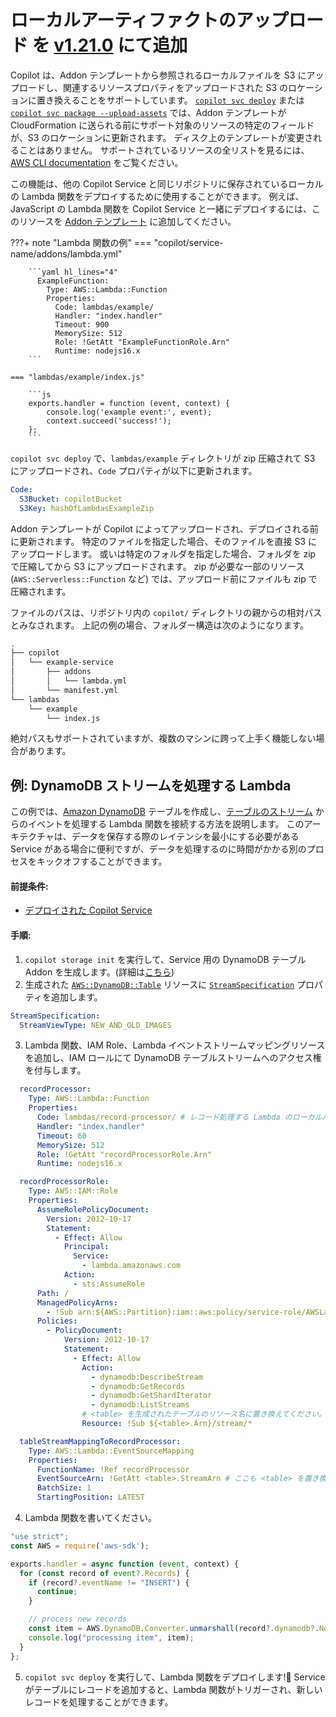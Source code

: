 # ローカルアーティファクトのアップロード <span class="version" >を [v1.21.0](../../../blogs/release-v121.ja.md) にて追加</span>

Copilot は、Addon テンプレートから参照されるローカルファイルを S3 にアップロードし、関連するリソースプロパティをアップロードされた S3 のロケーションに置き換えることをサポートしています。
[`copilot svc deploy`](../../commands/svc-deploy.ja.md) または [`copilot svc package --upload-assets`](../../commands/svc-package.ja.md) では、Addon テンプレートが CloudFormation に送られる前にサポート対象のリソースの特定のフィールドが、S3 のロケーションに更新されます。
ディスク上のテンプレートが変更されることはありません。
サポートされているリソースの全リストを見るには、[AWS CLI documentation](https://awscli.amazonaws.com/v2/documentation/api/latest/reference/cloudformation/package.html) をご覧ください。

この機能は、他の Copilot Service と同じリポジトリに保存されているローカルの Lambda 関数をデプロイするために使用することができます。
例えば、JavaScript の Lambda 関数を Copilot Service と一緒にデプロイするには、このリソースを [Addon テンプレート](./modeling.ja.md) に追加してください。

???+ note "Lambda 関数の例"
    === "copilot/service-name/addons/lambda.yml"

        ```yaml hl_lines="4"
          ExampleFunction:
            Type: AWS::Lambda::Function
            Properties:
              Code: lambdas/example/
              Handler: "index.handler"
              Timeout: 900
              MemorySize: 512
              Role: !GetAtt "ExampleFunctionRole.Arn"
              Runtime: nodejs16.x
        ```
    
    === "lambdas/example/index.js"

        ```js
        exports.handler = function (event, context) {
	        console.log('example event:', event);
	        context.succeed('success!');
        };
        ```

`copilot svc deploy` で、`lambdas/example` ディレクトリが zip 圧縮されて S3 にアップロードされ、`Code` プロパティが以下に更新されます。
```yaml
Code:
  S3Bucket: copilotBucket
  S3Key: hashOfLambdasExampleZip
```
Addon テンプレートが Copilot によってアップロードされ、デプロイされる前に更新されます。
特定のファイルを指定した場合、そのファイルを直接 S3 にアップロードします。
或いは特定のフォルダを指定した場合、フォルダを zip で圧縮してから S3 にアップロードされます。
zip が必要な一部のリソース (`AWS::Serverless::Function` など) では、アップロード前にファイルも zip で圧縮されます。

ファイルのパスは、リポジトリ内の `copilot/` ディレクトリの親からの相対パスとみなされます。
上記の例の場合、フォルダー構造は次のようになります。
```bash
.
├── copilot
│   └── example-service
│       ├── addons
│       │   └── lambda.yml
│       └── manifest.yml
└── lambdas
    └── example
        └── index.js
```
絶対パスもサポートされていますが、複数のマシンに跨って上手く機能しない場合があります。

## 例: DynamoDB ストリームを処理する Lambda
この例では、[Amazon DynamoDB](https://aws.amazon.com/jp/dynamodb/) テーブルを作成し、[テーブルのストリーム](https://docs.aws.amazon.com/ja_jp/amazondynamodb/latest/developerguide/Streams.html) からのイベントを処理する Lambda 関数を接続する方法を説明します。
このアーキテクチャは、データを保存する際のレイテンシを最小にする必要がある Service がある場合に便利ですが、データを処理するのに時間がかかる別のプロセスをキックオフすることができます。


#### 前提条件:
- [デプロイされた Copilot Service](../../concepts/services.ja.md)

#### 手順:

1. `copilot storage init`  を実行して、Service 用の DynamoDB テーブル Addon を生成します。(詳細は[こちら](../storage.ja.md))
2. 生成された [`AWS::DynamoDB::Table`](https://docs.aws.amazon.com/ja_jp/AWSCloudFormation/latest/UserGuide/aws-resource-dynamodb-table.html) リソースに [`StreamSpecification`](https://docs.aws.amazon.com/ja_jp/AWSCloudFormation/latest/UserGuide/aws-resource-dynamodb-table.html#cfn-dynamodb-table-streamspecification) プロパティを追加します。
  ```yaml title="copilot/service-name/addons/ddb.yml"
  StreamSpecification:
    StreamViewType: NEW_AND_OLD_IMAGES
  ```
3. Lambda 関数、IAM Role、Lambda イベントストリームマッピングリソースを追加し、IAM ロールにて DynamoDB テーブルストリームへのアクセス権を付与します。
  ```yaml title="copilot/service-name/addons/ddb.yml" hl_lines="4 37 43"
    recordProcessor:
      Type: AWS::Lambda::Function
      Properties:
        Code: lambdas/record-processor/ # レコード処理する Lambda のローカルパス
        Handler: "index.handler"
        Timeout: 60
        MemorySize: 512
        Role: !GetAtt "recordProcessorRole.Arn"
        Runtime: nodejs16.x

    recordProcessorRole:
      Type: AWS::IAM::Role
      Properties:
        AssumeRolePolicyDocument:
          Version: 2012-10-17
          Statement:
            - Effect: Allow
              Principal:
                Service:
                  - lambda.amazonaws.com
              Action:
                - sts:AssumeRole
        Path: /
        ManagedPolicyArns:
          - !Sub arn:${AWS::Partition}:iam::aws:policy/service-role/AWSLambdaBasicExecutionRole
        Policies:
          - PolicyDocument:
              Version: 2012-10-17
              Statement:
                - Effect: Allow
                  Action:
                    - dynamodb:DescribeStream
                    - dynamodb:GetRecords
                    - dynamodb:GetShardIterator
                    - dynamodb:ListStreams
                  # <table> を生成されたテーブルのリソース名に置き換えてください。
                  Resource: !Sub ${<table>.Arn}/stream/*

    tableStreamMappingToRecordProcessor:
      Type: AWS::Lambda::EventSourceMapping
      Properties:
        FunctionName: !Ref recordProcessor
        EventSourceArn: !GetAtt <table>.StreamArn # ここも <table> を置き換えてください。
        BatchSize: 1
        StartingPosition: LATEST
  ```
4. Lambda 関数を書いてください。
  ```js title="lambdas/record-processor/index.js"
  "use strict";
  const AWS = require('aws-sdk');

  exports.handler = async function (event, context) {
    for (const record of event?.Records) {
      if (record?.eventName != "INSERT") {
        continue;
      }

      // process new records
      const item = AWS.DynamoDB.Converter.unmarshall(record?.dynamodb?.NewImage);
      console.log("processing item", item);
    }
  };
  ```
5. `copilot svc deploy` を実行して、Lambda 関数をデプロイします!🎉
 Service がテーブルにレコードを追加すると、Lambda 関数がトリガーされ、新しいレコードを処理することができます。